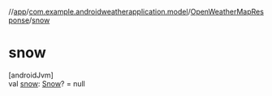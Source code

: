 //[app](../../../index.md)/[com.example.androidweatherapplication.model](../index.md)/[OpenWeatherMapResponse](index.md)/[snow](snow.md)

# snow

[androidJvm]\
val [snow](snow.md): [Snow](../-snow/index.md)? = null
